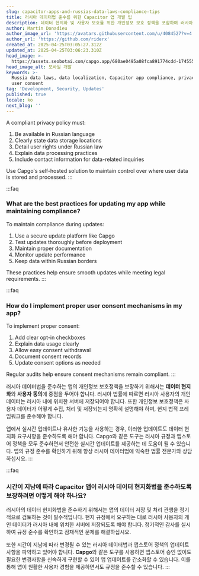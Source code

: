 ```yaml
---
slug: capacitor-apps-and-russias-data-laws-compliance-tips
title: 러시아 데이터법 준수를 위한 Capacitor 앱 개발 팁
description: 데이터 현지화 및 사용자 보호를 위한 개인정보 보호 정책을 포함하여 러시아에서 앱을 개발하기 위한 필수 규정 준수 팁을 알아보세요.
author: Martin Donadieu
author_image_url: 'https://avatars.githubusercontent.com/u/4084527?v=4'
author_url: 'https://github.com/riderx'
created_at: 2025-04-25T03:05:27.312Z
updated_at: 2025-04-25T03:06:23.310Z
head_image: >-
  https://assets.seobotai.com/capgo.app/680ae0495a08fca891774cdd-1745550383310.jpg
head_image_alt: 모바일 개발
keywords: >-
  Russia data laws, data localization, Capacitor app compliance, privacy policy,
  user consent
tag: 'Development, Security, Updates'
published: true
locale: ko
next_blog: ''
---
```

A compliant privacy policy must:

1.  Be available in Russian language
2.  Clearly state data storage locations
3.  Detail user rights under Russian law
4.  Explain data processing practices
5.  Include contact information for data-related inquiries

Use Capgo's self-hosted solution to maintain control over where user data is stored and processed.
:::

:::faq
### What are the best practices for updating my app while maintaining compliance?

To maintain compliance during updates:

1.  Use a secure update platform like Capgo
2.  Test updates thoroughly before deployment
3.  Maintain proper documentation
4.  Monitor update performance
5.  Keep data within Russian borders

These practices help ensure smooth updates while meeting legal requirements.
:::

:::faq
### How do I implement proper user consent mechanisms in my app?

To implement proper consent:

1.  Add clear opt-in checkboxes
2.  Explain data usage clearly
3.  Allow easy consent withdrawal
4.  Document consent records
5.  Update consent options as needed

Regular audits help ensure consent mechanisms remain compliant.
:::

러시아 데이터법을 준수하는 앱의 개인정보 보호정책을 보장하기 위해서는 **데이터 현지화**와 **사용자 동의**에 중점을 두어야 합니다. 러시아 법률에 따르면 러시아 사용자의 개인 데이터는 러시아 내에 위치한 서버에 저장되어야 합니다. 또한 개인정보 보호정책은 사용자 데이터가 어떻게 수집, 처리 및 저장되는지 명확히 설명해야 하며, 현지 법적 프레임워크를 준수해야 합니다.

앱에서 실시간 업데이트나 유사한 기능을 사용하는 경우, 이러한 업데이트도 데이터 현지화 요구사항을 준수하도록 해야 합니다. Capgo와 같은 도구는 러시아 규정과 앱스토어 정책을 모두 준수하면서 안전한 실시간 업데이트를 제공하는 데 도움이 될 수 있습니다. 앱의 규정 준수를 확인하기 위해 항상 러시아 데이터법에 익숙한 법률 전문가와 상담하십시오.
:::

:::faq
### 시간이 지남에 따라 Capacitor 앱이 러시아 데이터 현지화법을 준수하도록 보장하려면 어떻게 해야 하나요?

러시아의 데이터 현지화법을 준수하기 위해서는 앱의 데이터 저장 및 처리 관행을 정기적으로 검토하는 것이 필수적입니다. 현지 규정에서 요구하는 대로 러시아 사용자의 개인 데이터가 러시아 내에 위치한 서버에 저장되도록 해야 합니다. 정기적인 감사를 실시하여 규정 준수를 확인하고 잠재적인 문제를 해결하십시오.

또한 시간이 지남에 따라 변경될 수 있는 러시아 데이터법과 앱스토어 정책의 업데이트 사항을 파악하고 있어야 합니다. **Capgo**와 같은 도구를 사용하면 앱스토어 승인 없이도 필요한 변경사항을 신속하게 구현할 수 있어 앱 업데이트를 간소화할 수 있습니다. 이를 통해 앱이 원활한 사용자 경험을 제공하면서도 규정을 준수할 수 있습니다.
:::
